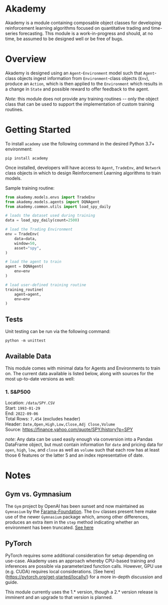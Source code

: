# Akademy 

Akademy is a module containing composable object classes for developing 
reinforcement learning algorithms focused on quantitative trading and 
time-series forecasting. This module is a work-in-progress and should, at no
time, be assumed to be designed well or be free of bugs.

# Overview
Akademy is designed using an `Agent`-`Environment` model such that `Agent`-class
objects ingest information from `Environment`-class objects (`Env`), produce
an `Action`, which is then applied to the `Environment` which results in a
change in `State` and possible reward to offer feedback to the agent.

*Note*: this module does not provide any training routines -- only the object class
that can be used to support the implementation of custom training routines.

# Getting Started

To install `academy` use the following command in the desired Python 3.7+
environment:

`pip install academy`

Once installed, developers will have access to `Agent`, `TradeEnv`, and `Network`
class objects in which to design Reinforcement Learning algorithms to train models.

Sample training routine:

```python
from akademy.models.envs import TradeEnv
from akademy.models.agents import DQNAgent
from akademy.common.utils import load_spy_daily

# loads the dataset used during training
data = load_spy_daily(count=2500)

# load the Trading Environment
env = TradeEnv(
    data=data,
    window=50,
    asset="spy",
)

# load the agent to train
agent = DQNAgent(
    env=env
)

# load user-defined training routine
training_routine(
    agent=agent,
    env=env
)
```

## Tests
Unit testing can be run via the following command:

`python -m unittest`

## Available Data
This module comes with minimal data for Agents and Environments to train on.
The current data available is listed below, along with sources for the most
up-to-date versions as well:

### 1. S&P500 
Location: `/data/SPY.CSV`\
Start:  `1993-01-29`\
End:    `2022-09-06`\
Total Rows: `7,454` (excludes header)\
Header: `Date,Open,High,Low,Close,Adj Close,Volume`\
Source: https://finance.yahoo.com/quote/SPY/history?p=SPY

*note*: Any data can be used easily enough via conversion into a Pandas DataFrame
object, but must contain information for `date` and pricing data for
`open`, `high`, `low`, and `close` as well as `volume` such that each row has
at least those 6 features or the latter 5 and an index representative of date.

# Notes

## Gym vs. Gymnasium
The `Gym` project by OpenAI has been sunset and now maintained as `Gymnasium` 
by the [Farama-Foundation](https://github.com/Farama-Foundation/Gymnasium). The
`Env` classes present here make use of the newer `Gymnasium` package which, among
other differences, produces an extra item in the `step` method indicating whether
an environment has been truncated. [See here](https://github.com/Farama-Foundation/Gymnasium/blob/main/gymnasium/core.py#L63)

## PyTorch
PyTorch requires some additional consideration for setup depending on use-case.
Akademy uses an approach whereby CPU-based training and inferences are possible
via parameterized function calls. However, GPU use (e.g. CUDA) requires local
considerations. [See here] (https://pytorch.org/get-started/locally/) for a more
in-depth discussion and guide.

This module currently uses the 1.* version, though a 2.* version release
is imminent and an upgrade to that version is planned.